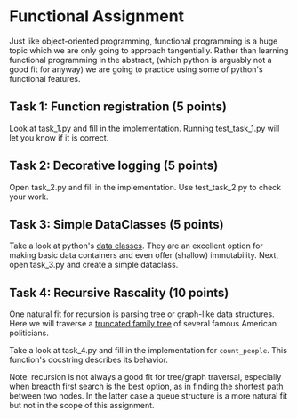 # Functional Assignment

Just like object-oriented programming, functional programming is 
a huge topic which we are only going to approach tangentially. Rather
than learning functional programming in the abstract, (which python is
arguably not a good fit for anyway) we are going to practice
using some of python's functional features.


## Task 1: Function registration (5 points)

Look at task_1.py and fill in the implementation. Running test_task_1.py will
let you know if it is correct.

## Task 2: Decorative logging (5 points)

Open task_2.py and fill in the implementation. Use test_task_2.py to check
your work.

## Task 3: Simple DataClasses (5 points)

Take a look at python's [data classes](https://docs.python.org/3/library/dataclasses.html).
They are an excellent option for making basic data containers and even offer (shallow)
immutability. Next, open task_3.py and create a simple dataclass.

## Task 4: Recursive Rascality (10 points)

One natural fit for recursion is parsing tree or graph-like data structures. 
Here we will traverse a [truncated family tree](https://webtreeprint.com/tp_famous_gedcoms.php)
of several famous American politicians.

Take a look at task_4.py and fill in the implementation for `count_people`.
This function's docstring describes its behavior. 

Note: recursion is not always a good fit for tree/graph traversal, especially when
breadth first search is the best option, as in finding the shortest path between
two nodes. In the latter case a queue structure is a more natural fit but not in the scope
of this assignment.
